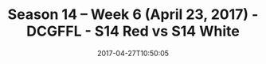 ---
title: Season 14 – Week 6 (April 23, 2017) - DCGFFL - S14 Red vs S14 White
teams-score:
- team: _teams/s14-red.md
  score: 25
- team: _teams/s14-white.md
  score: 27
mvp: Steslicki, Blaney
game-ball: Moerschbaecher, Ed Cupioli
sportsperson: ''
season: 14
week: 6
date: '2017-04-27T10:50:05'
pageid: season-14-week-6-april-23-2017-5103-vs-5108
---